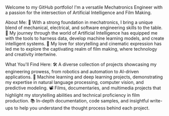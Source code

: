 Welcome to my GitHub portfolio! I'm a versatile Mechatronics Engineer with a passion for the intersection of Artificial Intelligence and Film Making.

About Me:
🤖 With a strong foundation in mechatronics, I bring a unique blend of mechanical, electrical, and software engineering skills to the table.
🧠 My journey through the world of Artificial Intelligence has equipped me with the tools to harness data, develop machine learning models, and create intelligent systems.
🎥 My love for storytelling and cinematic expression has led me to explore the captivating realm of film making, where technology and creativity intertwine.

What You'll Find Here:
🛠️ A diverse collection of projects showcasing my engineering prowess, from robotics and automation to AI-driven applications.
🤖 Machine learning and deep learning projects, demonstrating my expertise in natural language processing, computer vision, and predictive modeling.
📽️ Films, documentaries, and multimedia projects that highlight my storytelling abilities and technical proficiency in film production.
📚 In-depth documentation, code samples, and insightful write-ups to help you understand the thought process behind each project.
